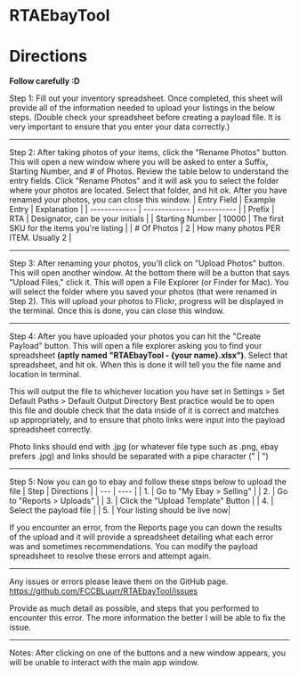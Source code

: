 RTAEbayTool
===========
# Directions
**Follow carefully :D**

Step 1: Fill out your inventory spreadsheet. Once completed, this sheet will provide all of the information needed to upload your listings in the below steps.
(Double check your spreadsheet before creating a payload file. It is very important to ensure that you enter your data correctly.)

---

Step 2: After taking photos of your items, click the "Rename Photos" button. This will open a new window where you will be asked to enter a Suffix, Starting Number, and # of Photos. Review the table below to understand the entry fields. 
Click "Rename Photos" and it will ask you to select the folder where your photos are located. Select that folder, and hit ok.
After you have renamed your photos, you can close this window.
| Entry Field   | Example Entry | Explanation |
| ------------- | ------------- | ----------- |
| Prefix  | RTA    | Designator, can be your initials |
| Starting Number | 10000 | The first SKU for the items you're listing |
| # Of Photos    | 2    | How many photos PER ITEM. Usually 2 |

---

Step 3: After renaming your photos, you'll click on "Upload Photos" button. This will open another window. At the bottom there will be a button that says "Upload Files," click it. This will open a File Explorer (or Finder for Mac). You will select the folder where you saved your photos (that were renamed in Step 2). This will upload your photos to Flickr, progress will be displayed in the terminal. Once this is done, you can close this window.

---

Step 4: After you have uploaded your photos you can hit the "Create Payload" button. This will open a file explorer asking you to find your spreadsheet **(aptly named "RTAEbayTool - {your name}.xlsx")**. Select that spreadsheet, and hit ok. When this is done it will tell you the file name and location in terminal. 

This will output the file to whichever location you have set in 
Settings > Set Default Paths > Default Output Directory
Best practice would be to open this file and double check that the data inside of it is correct and matches up appropriately, and to ensure that photo links were input into the payload spreadsheet correctly.

Photo links should end with .jpg (or whatever file type such as .png, ebay prefers .jpg) and links should be separated with a pipe character (" | ")

---

Step 5: Now you can go to ebay and follow these steps below to upload the file
| Step | Directions |
| --- | ---- |
| 1. | Go to "My Ebay > Selling" |
| 2. | Go to "Reports > Uploads" |
| 3. | Click the "Upload Template" Button |
| 4. | Select the payload file |
| 5. | Your listing should be live now|

If you encounter an error, from the Reports page you can down the results of the upload and it will provide a spreadsheet detailing what each error was and sometimes recommendations. You can modify the payload spreadsheet to resolve these errors and attempt again. 

---

Any issues or errors please leave them on the GitHub page.
https://github.com/FCCBLuurr/RTAEbayTool/issues

Provide as much detail as possible, and steps that you performed to encounter this error. The more information the better I will be able to fix the issue.

---

Notes:
After clicking on one of the buttons and a new window appears, you will be unable to interact with the main app window. 